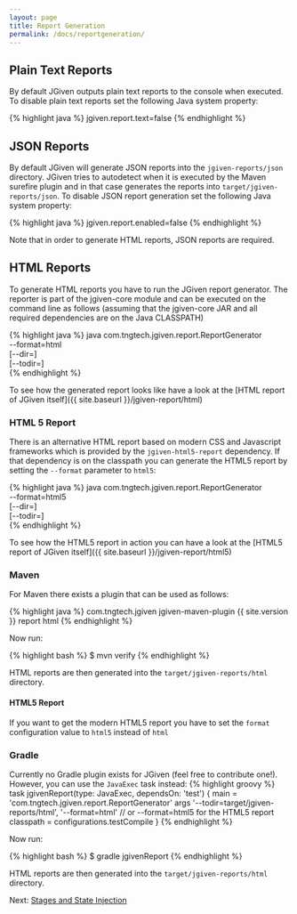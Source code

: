 ```yaml
---
layout: page
title: Report Generation
permalink: /docs/reportgeneration/
---
```


## Plain Text Reports
By default JGiven outputs plain text reports to the console when executed.
To disable plain text reports set the following Java system property:

{% highlight java %}
jgiven.report.text=false
{% endhighlight %}

## JSON Reports

By default JGiven will generate JSON reports into the `jgiven-reports/json` directory.
JGiven tries to autodetect when it is executed by the Maven surefire plugin and in that case generates the
reports into `target/jgiven-reports/json`.
To disable JSON report generation set the following Java system property:

{% highlight java %}
jgiven.report.enabled=false
{% endhighlight %}

Note that in order to generate HTML reports, JSON reports are required.

## HTML Reports
To generate HTML reports you have to run the JGiven report generator.
The reporter is part of the jgiven-core module and can be executed on the command line as follows
(assuming that the jgiven-core JAR and all required dependencies are on the Java CLASSPATH)

{% highlight java %}
java com.tngtech.jgiven.report.ReportGenerator \
  --format=html \
  [--dir=<jsonreports>] \
  [--todir=<targetDir>] \
{% endhighlight %}

To see how the generated report looks like have a look at the
[HTML report of JGiven itself]({{ site.baseurl }}/jgiven-report/html)

### HTML 5 Report
There is an alternative HTML report based on modern CSS and Javascript frameworks which is provided by the `jgiven-html5-report` dependency.
If that dependency is on the classpath you can generate the HTML5 report by setting the `--format` parameter to `html5`:

{% highlight java %}
java com.tngtech.jgiven.report.ReportGenerator \
  --format=html5 \
  [--dir=<jsonreports>] \
  [--todir=<targetDir>] \
{% endhighlight %}

To see how the HTML5 report in action you can have a look at the
[HTML5 report of JGiven itself]({{ site.baseurl }}/jgiven-report/html5)


### Maven
For Maven there exists a plugin that can be used as follows:

{% highlight java %}
<build>
  <plugins>
    <plugin>
      <groupId>com.tngtech.jgiven</groupId>
      <artifactId>jgiven-maven-plugin</artifactId>
      <version>{{ site.version }}</version>
      <executions>
        <execution>
          <goals>
            <goal>report</goal>
          </goals>
        </execution>
      </executions>
      <configuration>
        <format>html</format>
      </configuration>
    </plugin>
 </plugins>
</build>
{% endhighlight %}

Now run:

{% highlight bash %}
$ mvn verify
{% endhighlight %}

HTML reports are then generated into the `target/jgiven-reports/html` directory.

#### HTML5 Report
If you want to get the modern HTML5 report you have to set the `format` configuration value to `html5` instead of `html`

### Gradle
Currently no Gradle plugin exists for JGiven (feel free to contribute one!). However, you can use the `JavaExec` task instead:
{% highlight groovy %}
task jgivenReport(type: JavaExec, dependsOn: 'test') {
    main = 'com.tngtech.jgiven.report.ReportGenerator'
    args '--todir=target/jgiven-reports/html',
         '--format=html' // or --format=html5 for the HTML5 report
    classpath = configurations.testCompile
}
{% endhighlight %}

Now run:

{% highlight bash %}
$ gradle jgivenReport
{% endhighlight %}

HTML reports are then generated into the `target/jgiven-reports/html` directory.

Next: [Stages and State Injection]({{site.baseurl}}/docs/stages/)

